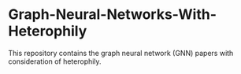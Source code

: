 # Graph-Neural-Networks-With-Heterophily
This repository contains the graph neural network (GNN) papers with consideration of heterophily. 
